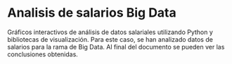 # Analisis de salarios Big Data
 Gráficos interactivos de análisis de datos salariales utilizando Python y bibliotecas de visualización. Para este caso, se han analizado datos de salarios para la rama de Big Data. Al final del documento se pueden ver las conclusiones obtenidas.
